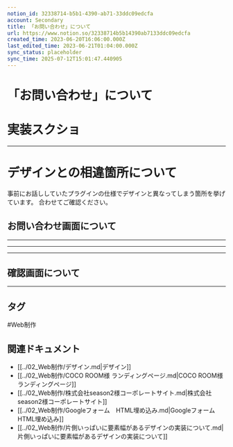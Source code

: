 ```yaml
---
notion_id: 32338714-b5b1-4390-ab71-33ddc09edcfa
account: Secondary
title: 「お問い合わせ」について
url: https://www.notion.so/32338714b5b14390ab7133ddc09edcfa
created_time: 2023-06-20T16:06:00.000Z
last_edited_time: 2023-06-21T01:04:00.000Z
sync_status: placeholder
sync_time: 2025-07-12T15:01:47.440905
---
```

# 「お問い合わせ」について

# 実装スクショ
---
# デザインとの相違箇所について
事前にお話ししていたプラグインの仕様でデザインと異なってしまう箇所を挙げています。
合わせてご確認ください。
## お問い合わせ画面について
---
---
---
## 確認画面について
---

## タグ

#Web制作 

## 関連ドキュメント

- [[../02_Web制作/デザイン.md|デザイン]]
- [[../02_Web制作/COCO ROOM様 ランディングページ.md|COCO ROOM様 ランディングページ]]
- [[../02_Web制作/株式会社season2様コーポレートサイト.md|株式会社season2様コーポレートサイト]]
- [[../02_Web制作/Googleフォーム　HTML埋め込み.md|Googleフォーム　HTML埋め込み]]
- [[../02_Web制作/片側いっぱいに要素幅があるデザインの実装について.md|片側いっぱいに要素幅があるデザインの実装について]]
